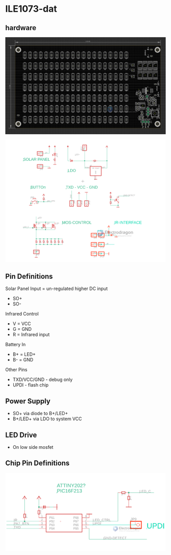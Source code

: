 
# ILE1073-dat

## hardware 

![](2023-10-11-15-24-50.png)

![](2023-10-11-15-42-45.png)

## Pin Definitions 

Solar Panel Input = un-regulated higher DC input
- SO+
- SO-

Infrared Control
- V = VCC
- G = GND
- R = Infrared input 

Battery In  
- B+ = LED+
- B- = GND

Other Pins 
- TXD/VCC/GND - debug only 
- UPDI - flash chip 

## Power Supply 

- SO+ via diode to B+/LED+
- B+/LED+ via LDO to system VCC

## LED Drive

- On low side mosfet 

## Chip Pin Definitions 

![](2023-10-11-15-31-05.png)

